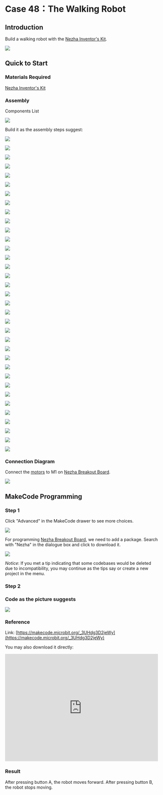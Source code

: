 # Case 48：The Walking Robot

## Introduction
Build a walking robot with the [Nezha Inventor's Kit](https://www.elecfreaks.com/nezha-inventor-s-kit-for-micro-bit-without-micro-bit-board.html).

![](./images/neza-inventor-s-kit-case-48-01.png)


## Quick to Start

### Materials Required

[Nezha Inventor's Kit](https://www.elecfreaks.com/nezha-inventor-s-kit-for-micro-bit-without-micro-bit-board.html)

### Assembly

Components List

![](./images/neza-inventor-s-kit-case-48-02.png)

Build it as the assembly steps suggest: 

![](./images/neza-inventor-s-kit-step-48-01.png)

![](./images/neza-inventor-s-kit-step-48-02.png)

![](./images/neza-inventor-s-kit-step-48-03.png)

![](./images/neza-inventor-s-kit-step-48-04.png)

![](./images/neza-inventor-s-kit-step-48-05.png)

![](./images/neza-inventor-s-kit-step-48-06.png)

![](./images/neza-inventor-s-kit-step-48-07.png)

![](./images/neza-inventor-s-kit-step-48-08.png)

![](./images/neza-inventor-s-kit-step-48-09.png)

![](./images/neza-inventor-s-kit-step-48-10.png)

![](./images/neza-inventor-s-kit-step-48-11.png)

![](./images/neza-inventor-s-kit-step-48-12.png)

![](./images/neza-inventor-s-kit-step-48-13.png)

![](./images/neza-inventor-s-kit-step-48-14.png)

![](./images/neza-inventor-s-kit-step-48-15.png)

![](./images/neza-inventor-s-kit-step-48-16.png)

![](./images/neza-inventor-s-kit-step-48-17.png)

![](./images/neza-inventor-s-kit-step-48-18.png)

![](./images/neza-inventor-s-kit-step-48-19.png)

![](./images/neza-inventor-s-kit-step-48-20.png)

![](./images/neza-inventor-s-kit-step-48-21.png)

![](./images/neza-inventor-s-kit-step-48-22.png)

![](./images/neza-inventor-s-kit-step-48-23.png)

![](./images/neza-inventor-s-kit-step-48-24.png)

![](./images/neza-inventor-s-kit-step-48-25.png)

![](./images/neza-inventor-s-kit-step-48-26.png)

![](./images/neza-inventor-s-kit-step-48-27.png)

![](./images/neza-inventor-s-kit-step-48-28.png)

![](./images/neza-inventor-s-kit-step-48-29.png)

![](./images/neza-inventor-s-kit-step-48-30.png)

![](./images/neza-inventor-s-kit-step-48-31.png)

![](./images/neza-inventor-s-kit-step-48-32.png)

![](./images/neza-inventor-s-kit-step-48-33.png)

![](./images/neza-inventor-s-kit-step-48-34.png)

![](./images/neza-inventor-s-kit-step-48-35.png)

### Connection Diagram

Connect the [motors](https://www.elecfreaks.com/geekservo-motor-2kg-compatible-with-lego.html) to M1 on [Nezha Breakout Board](https://www.elecfreaks.com/nezha-breakout-board.html).

![](./images/neza-inventor-s-kit-case-43-03.png)


## MakeCode Programming

### Step 1
Click "Advanced" in the MakeCode drawer to see more choices.

![](./images/neza-inventor-s-kit-case-37-04.png)

For programming [Nezha Breakout Board](https://www.elecfreaks.com/nezha-breakout-board.html), we need to add a package. Search with "Nezha" in the dialogue box and click to download it. 

![](./images/neza-inventor-s-kit-case-37-06.png)

*Notice*: If you met a tip indicating that some codebases would be deleted due to incompatibility, you may continue as the tips say or create a new project in the menu. 

### Step 2
### Code as the picture suggests

![](./images/neza-inventor-s-kit-case-44-07.png)

### Reference
Link: [https://makecode.microbit.org/_3UHdg3D2jeWy](https://makecode.microbit.org/_3UHdg3D2jeWy)

You may also download it directly: 

<div style="position:relative;height:0;padding-bottom:70%;overflow:hidden;"><iframe style="position:absolute;top:0;left:0;width:100%;height:100%;" src="https://makecode.microbit.org/#pub:_3UHdg3D2jeWy" frameborder="0" sandbox="allow-popups allow-forms allow-scripts allow-same-origin"></iframe></div>  

### Result

After pressing button A, the robot moves forward. After pressing button B, the robot stops moving.

